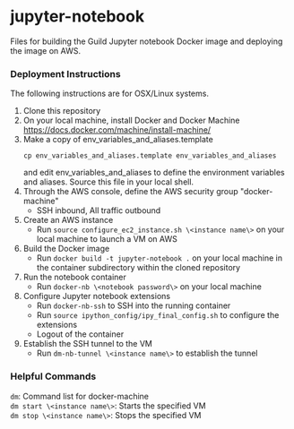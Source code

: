 # jupyter-notebook
Files for building the Guild Jupyter notebook Docker image and deploying the image on AWS. 

### Deployment Instructions
The following instructions are for OSX/Linux systems.  

1. Clone this repository  
2. On your local machine, install Docker and Docker Machine https://docs.docker.com/machine/install-machine/  
3. Make a copy of env_variables_and_aliases.template  
   ```
   cp env_variables_and_aliases.template env_variables_and_aliases
   ```
   and edit env_variables_and_aliases to define the environment variables and aliases. Source this file in your local shell.  
4. Through the AWS console, define the AWS security group "docker-machine"  
   * SSH inbound, All traffic outbound
5. Create an AWS instance
   * Run ```source configure_ec2_instance.sh \<instance name\>``` on your local machine to launch a VM on AWS  
6. Build the Docker image
   * Run ```docker build -t jupyter-notebook .``` on your local machine in the container subdirectory within the cloned repository   
7. Run the notebook container  
   * Run ```docker-nb \<notebook password\>``` on your local machine  
8. Configure Jupyter notebook extensions
   * Run ```docker-nb-ssh``` to SSH into the running container  
   * Run ```source ipython_config/ipy_final_config.sh``` to configure the extensions  
   * Logout of the container  
9. Establish the SSH tunnel to the VM  
   * Run ```dm-nb-tunnel \<instance name\>``` to establish the tunnel

### Helpful Commands  
```dm```:                         Command list for docker-machine  
```dm start \<instance name\>```: Starts the specified VM  
```dm stop \<instance name\>```:  Stops the specified VM  
